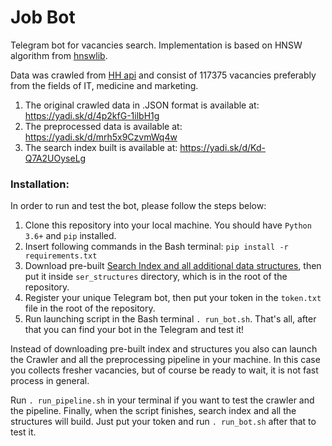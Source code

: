 # Job Bot
Telegram bot for vacancies search. Implementation is based on HNSW algorithm 
from [hnswlib](https://github.com/nmslib/hnswlib).

Data was crawled from [HH api](https://github.com/hhru/api) and consist of 
117375 vacancies preferably from the fields of IT, medicine and marketing. 

1) The original crawled data in .JSON format is available at:   https://yadi.sk/d/4p2kfG-1ilbH1g 
2) The preprocessed data is available at:                       https://yadi.sk/d/mrh5x9CzvmWq4w
3) The search index built is available at:                      https://yadi.sk/d/Kd-Q7A2UOyseLg

### Installation:
In order to run and test the bot, please follow the steps below:
1) Clone this repository into your local machine. You should have ```Python 3.6+``` and ```pip``` installed.
2) Insert following commands in the Bash terminal: ```pip install -r requirements.txt```
3) Download pre-built [Search Index and all additional data structures](https://yadi.sk/d/Kd-Q7A2UOyseLg), 
then put it inside `ser_structures` directory, which is in the root of the 
repository.
4) Register your unique Telegram bot, then put your token in the `token.txt` file
 in the root of the repository.
5) Run launching script in the Bash terminal ``. run_bot.sh``.
That's all, after that you can find your bot in the Telegram and test it!

Instead of downloading pre-built index and structures you also can launch the 
Crawler and all the preprocessing pipeline in your machine. In this case you collects fresher vacancies, 
but of course be ready to wait, it is not fast process in general. 

Run  ``. run_pipeline.sh`` in your
terminal if you want to test the crawler and the pipeline. Finally, when the script finishes, 
search index and all the structures will build. Just put your token and run ``. run_bot.sh`` 
after that to test it.    

